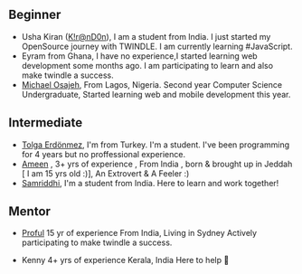 ## Beginner

- Usha Kiran ([K!r@nD0n](https://twitter.com/ushakiran_m)), I am a student from India. I just started my OpenSource journey with TWINDLE. I am currently learning #JavaScript.
- Eyram from Ghana, I have no experience,I started learning web development some months ago. I am participating to learn and also make twindle a success.
- [Michael Osajeh](https://github.com/michaelcosj),
  From Lagos, Nigeria.
  Second year Computer Science Undergraduate,
  Started learning web and mobile development this year.

## Intermediate

- [Tolga Erdönmez](https://github.com/tolgaerdonmez), I'm from Turkey. I'm a student. I've been programming for 4 years but no proffessional experience.
- [Ameen](https://github.com/UnevenCoder) ,
  3+ yrs of experience
  , From India , born & brought up in Jeddah [ I am 15 yrs old :)],
  An Extrovert & A Feeler :)
- [Samriddhi](https://github.com/sammjainn), I'm a student from India. Here to learn and work together!

## Mentor

- [Proful](https://github.com/proful)
  15 yr of experience
  From India, Living in Sydney
  Actively participating to make twindle a success.

- Kenny
  4+ yrs of experience
  Kerala, India
  Here to help :partying_face:
